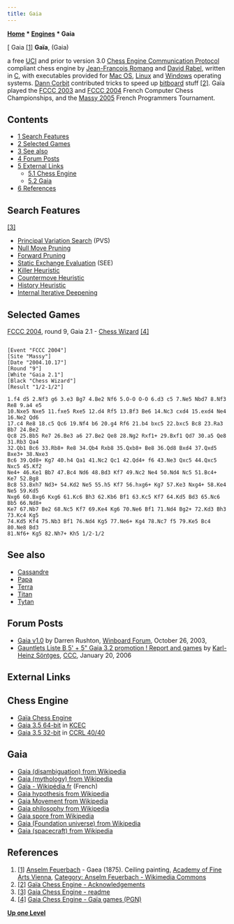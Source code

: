 ```yaml
---
title: Gaia
---
```

**[Home](Home "Home") * [Engines](Engines "Engines") * Gaia**

\[ Gaia <a id="cite-note-1" href="#cite-ref-1">[1]</a>
**Gaïa**, (Gaia)

a free [UCI](UCI "UCI") and prior to version 3.0 [Chess Engine Communication Protocol](Chess_Engine_Communication_Protocol "Chess Engine Communication Protocol") compliant chess engine by [Jean-Francois Romang](Jean-Francois_Romang "Jean-Francois Romang") and [David Rabel](index.php?title=David_Rabel&action=edit&redlink=1 "David Rabel (page does not exist)"), written in [C](C "C"), with executables provided for [Mac OS](Mac_OS "Mac OS"), [Linux](Linux "Linux") and [Windows](Windows "Windows") operating systems.
[Dann Corbit](Dann_Corbit "Dann Corbit") contributed tricks to speed up [bitboard](Bitboards "Bitboards") stuff <a id="cite-note-2" href="#cite-ref-2">[2]</a>.
Gaïa played the [FCCC 2003](FCCC_2003 "FCCC 2003") and [FCCC 2004](FCCC_2004 "FCCC 2004") French Computer Chess Championships, and the [Massy 2005](Massy_2005 "Massy 2005") French Programmers Tournament.

## Contents

- [1 Search Features](#search-features)
- [2 Selected Games](#selected-games)
- [3 See also](#see-also)
- [4 Forum Posts](#forum-posts)
- [5 External Links](#external-links)
  - [5.1 Chess Engine](#chess-engine)
  - [5.2 Gaia](#gaia)
- [6 References](#references)

## Search Features

<a id="cite-note-3" href="#cite-ref-3">[3]</a>

- [Principal Variation Search](Principal_Variation_Search "Principal Variation Search") (PVS)
- [Null Move Pruning](Null_Move_Pruning "Null Move Pruning")
- [Forward Pruning](Pruning "Pruning")
- [Static Exchange Evaluation](Static_Exchange_Evaluation "Static Exchange Evaluation") (SEE)
- [Killer Heuristic](Killer_Heuristic "Killer Heuristic")
- [Countermove Heuristic](Countermove_Heuristic "Countermove Heuristic")
- [History Heuristic](History_Heuristic "History Heuristic")
- [Internal Iterative Deepening](Internal_Iterative_Deepening "Internal Iterative Deepening")

## Selected Games

[FCCC 2004](FCCC_2004 "FCCC 2004"), round 9, Gaia 2.1 - [Chess Wizard](Chess_Wizard "Chess Wizard") <a id="cite-note-4" href="#cite-ref-4">[4]</a>

```

[Event "FCCC 2004"]
[Site "Massy"]
[Date "2004.10.17"]
[Round "9"]
[White "Gaia 2.1"]
[Black "Chess Wizard"]
[Result "1/2-1/2"]

1.f4 d5 2.Nf3 g6 3.e3 Bg7 4.Be2 Nf6 5.O-O O-O 6.d3 c5 7.Ne5 Nbd7 8.Nf3 Re8 9.a4 e5 
10.Nxe5 Nxe5 11.fxe5 Rxe5 12.d4 Rf5 13.Bf3 Be6 14.Nc3 cxd4 15.exd4 Ne4 16.Ne2 Qd6 
17.c4 Re8 18.c5 Qc6 19.Nf4 b6 20.g4 Rf6 21.b4 bxc5 22.bxc5 Bc8 23.Ra3 Bb7 24.Be2 
Qc8 25.Bb5 Re7 26.Be3 a6 27.Be2 Qe8 28.Ng2 Rxf1+ 29.Bxf1 Qd7 30.a5 Qe8 31.Rb3 Qa4 
32.Qb1 Bc6 33.Rb8+ Re8 34.Qb4 Rxb8 35.Qxb8+ Be8 36.Qd8 Bxd4 37.Qxd5 Bxe3+ 38.Nxe3 
Bc6 39.Qd8+ Kg7 40.h4 Qa1 41.Nc2 Qc1 42.Qd4+ f6 43.Ne3 Qxc5 44.Qxc5 Nxc5 45.Kf2 
Ne4+ 46.Ke1 Bb7 47.Bc4 Nd6 48.Bd3 Kf7 49.Nc2 Ne4 50.Nd4 Nc5 51.Bc4+ Ke7 52.Bg8 
Bc8 53.Bxh7 Nd3+ 54.Kd2 Ne5 55.h5 Kf7 56.hxg6+ Kg7 57.Ke3 Nxg4+ 58.Ke4 Ne5 59.Kd5 
Nxg6 60.Bxg6 Kxg6 61.Kc6 Bh3 62.Kb6 Bf1 63.Kc5 Kf7 64.Kd5 Bd3 65.Nc6 Bb5 66.Nd8+ 
Ke7 67.Nb7 Be2 68.Nc5 Kf7 69.Ke4 Kg6 70.Ne6 Bf1 71.Nd4 Bg2+ 72.Kd3 Bh3 73.Kc4 Kg5 
74.Kd5 Kf4 75.Nb3 Bf1 76.Nd4 Kg5 77.Ne6+ Kg4 78.Nc7 f5 79.Ke5 Bc4 80.Ne8 Bd3 
81.Nf6+ Kg5 82.Nh7+ Kh5 1/2-1/2

```

## See also

- [Cassandre](Cassandre "Cassandre")
- [Papa](Papa "Papa")
- [Terra](Terra "Terra")
- [Titan](Titan "Titan")
- [Tytan](Tytan "Tytan")

## Forum Posts

- [Gaia v1.0](http://www.open-aurec.com/wbforum/viewtopic.php?f=18&t=44822) by Darren Rushton, [Winboard Forum](Computer_Chess_Forums "Computer Chess Forums"), October 26, 2003,
- [Gauntlets Liste B 5' + 5" Gaia 3.2 promotion ! Report and games](https://www.stmintz.com/ccc/index.php?id=481003) by [Karl-Heinz Söntges](index.php?title=Karl-Heinz_S%C3%B6ntges&action=edit&redlink=1 "Karl-Heinz Söntges (page does not exist)"), [CCC](CCC "CCC"), January 20, 2006

## External Links

## Chess Engine

- [Gaïa Chess Engine](http://gaiachess.free.fr/)
- [Gaia 3.5 64-bit](http://kirill-kryukov.com/chess/kcec/cgi/engine_details.cgi?print=Details&each_game=1&eng=Gaia%203.5%2064-bit) in [KCEC](KCEC "KCEC")
- [Gaia 3.5 32-bit](http://www.computerchess.org.uk/ccrl/4040/cgi/engine_details.cgi?print=Details&each_game=1&eng=Gaia%203.5%2032-bit#Gaia_3_5_32-bit) in [CCRL 40/40](CCRL "CCRL")

## Gaia

- [Gaia (disambiguation) from Wikipedia](https://en.wikipedia.org/wiki/Gaia)
- [Gaia (mythology) from Wikipedia](https://en.wikipedia.org/wiki/Gaia_%28mythology%29)
- [Gaïa - Wikipédia.fr](http://fr.wikipedia.org/wiki/Ga%C3%AFa) (French)
- [Gaia hypothesis from Wikipedia](https://en.wikipedia.org/wiki/Gaia_hypothesis)
- [Gaia Movement from Wikipedia](https://en.wikipedia.org/wiki/Gaia_Movement)
- [Gaia philosophy from Wikipedia](https://en.wikipedia.org/wiki/Gaia_philosophy)
- [Gaia spore from Wikipedia](https://en.wikipedia.org/wiki/Gaia_spore)
- [Gaia (Foundation universe) from Wikipedia](https://en.wikipedia.org/wiki/Gaia_%28Foundation_universe%29)
- [Gaia (spacecraft) from Wikipedia](https://en.wikipedia.org/wiki/Gaia_%28spacecraft%29)

## References

1. <a id="cite-ref-1" href="#cite-note-1">[1]</a> [Anselm Feuerbach](Category:Anselm_Feuerbach "Category:Anselm Feuerbach") - Gaea (1875). Ceiling painting, [Academy of Fine Arts Vienna](https://en.wikipedia.org/wiki/Academy_of_Fine_Arts_Vienna), [Category: Anselm Feuerbach - Wikimedia Commons](http://commons.wikimedia.org/wiki/Category:Anselm_Feuerbach)
1. <a id="cite-ref-2" href="#cite-note-2">[2]</a> [Gaïa Chess Engine - Acknowledgements](http://gaiachess.free.fr/)
1. <a id="cite-ref-3" href="#cite-note-3">[3]</a> [Gaia Chess Engine - readme](http://gaiachess.free.fr/downloads/gaia3.5/readme.txt)
1. <a id="cite-ref-4" href="#cite-note-4">[4]</a> [Gaia Chess Engine - Gaïa games (PGN)](http://gaiachess.free.fr/)

**[Up one Level](Engines "Engines")**

